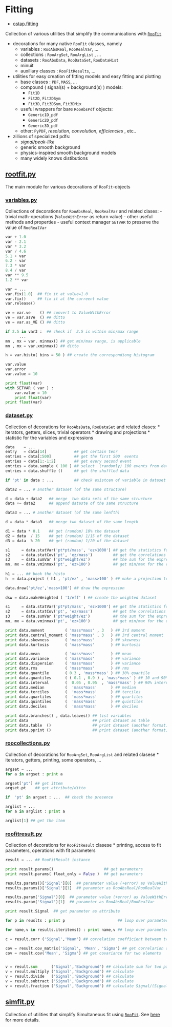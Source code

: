 # Fitting

* [ostap.fitting](README.md)

Collection of various utilities that simplify  the communications with [`RooFit`](https://root.cern.ch/roofit)
 - decorations for many  native `RooFit` classes, namely
   - variables   : `RooAbsReal`, `RooRealVar`, ... 
   - collections : `RooArgSet`, `RooArgList` , ...
   - datasets    : `RooAbsData`, `RooDataSet`, `RooDataHist`
   - minuit 
   - auxillary classes : `RooFitResults`, ... 
 - utilities for easy creation of fitting models and easy fitting and plotting  
   - base classes : `PDF`, `MASS`, ... 
   - compound ( signal(s) + background(s) ) models:
       - `Fit1D`
       - `Fit2D`, `Fit2DSym`
       - `Fit3D`, `Fit3DSym`, `Fit3DMix`
   - useful wrappers for bare `RooAbsPdf` objects: 
       - `Generic1D_pdf` 
       - `Generic2D_pdf` 
       - `Generic3D_pdf` 
   - other: `PyPDF`, *resolution*, *convolution*, *efficiencies* , etc..
- zillions of specialized pdfs:
   - *signal/peak-like*  
   - generic smooth background 
   - physics-inspired smooth background models 
   - many widely knows distibutions 


## [rootfit.py](roofit.py)

The main module for various decorations of `RooFit`-objects 

### [variables.py](variables.py) 
Collections of decorations for `RooAbsReal`, `RooRealVar` and related clases:
      - trivial math-operations  (`ValueWithError` as return value) 
      - other useful methods and properties 
      - useful context manager `SETVAR` to preserve the value of `RooRealVar`
```python
var + 1.0 
var - 2.1 
var * 3.2
var / 4.6
5.1 + var 
6.2 - var 
7.3 * var 
8.4 / var 
var ** 9.5 
1.2 ** var

var = ...
var.fix(1.0)  ## fix it at value=1.0
var.fix()     ## fix it at the curreent value 
var.release()

ve = var.ve    () ## convert to ValueWithError
ve = var.asVe  () ## ditto  
ve = var.as_VE () ## ditto 

if 2.5 in var3 :  ## check if  2.5 is within min/max range 
      ... 
mn , mx = var. minmax() ## get min/max range, is applicable 
mn , mx = var.xminmax() ## ditto

h = var.histo( bins = 50 ) ## create the correspondiong histogram

var.value 
var.error
var.value = 10

print float(var)
with SETVAR ( var ) : 
    var.value = 10 
    print float(var)
print float(var) 
```

### [dataset.py](dataset.py) 
Collection of decorations for `RooAbsData`, `RooDataSet` and related clases:
      * iterators, getters, slices, trivial operators
      * drawing and projections 
      * statistic for the variables and expressions 
 
```python
data    = ...
entry   = data[14]            ## get certain tenr
entries = data[:500]          ## get the first 500  events 
entries = data[1:-1:2]        ## get every second event
entries = data.sample ( 100 ) ## select  (randomly) 100 events from dataset
entries = data.shuffle ()     ## get the shuffled data 

if 'pt' in data : ...         ## check existcen of variable in dataset      

data2 = ... # another dataset (of the same structure) 

d = data + data2   ## merge  two data sets of the same structure  
data += data2      ## append dataste of the same structure 

data3 = ... # another dataset (of the same lenfth) 

d = data * data3   ## merge two dataset of the same length 

d1 = data * 0.1    ## get (random) 10% the dataset 
d2 = data  / 15    ## get (random) 1/15 of the dataset 
d3 = data  % 20    ## get (random) 1/20 of the dataset  

s1     = data.statVar('pt*pt/mass', 'ez>1000') ## get the statistics for the expression
s2     = data.statCov('pt', 'ez/mass')         ## get the correlations 
s3     = data.sumVar ('pt*weight/ez')          ## the sum for the expression
mn, mx = data.vminmax('pt', 'ez>100')          ## get min/max for the expression
 
h1 = ... ## book the histo
h  = data.project ( h1 , 'pt/ez' , 'mass>100' ) ## make a projection to the histogram 

data.draw('pt/ez','mass>100') ## draw the expression  
 
dsw = data.makeWeighted ( '1/eff' ) ## create the weighted dataset   

s1     = data.statVar('pt*pt/mass', 'ez>1000') ## get the statistics for the expression
s2     = data.statCov('pt', 'ez/mass')         ## get the correlations 
s3     = data.sumVar ('pt*weight/ez')          ## the sum for the expression
mn, mx = data.vminmax('pt', 'ez>100')          ## get min/max for the expression

print data.moment         ( 'mass*mass' , 3   ) ## 3rd moment
print data.central_moment ( 'mass*mass' , 3   ) ## 3rd central moment
print data.skewness       ( 'mass*mass'       ) ## skewness 
print data.kurtosis       ( 'mass*mass'       ) ## kurtosis 

print data.mean           ( 'mass*mass'       ) ## mean
print data.variance       ( 'mass*mass'       ) ## variance 
print data.dispersion     ( 'mass*mass'       ) ## variance 
print data.rms            ( 'mass*mass'       ) ## rms 
print data.quantile       ( 0.3 , 'mass*mass' ) ## 30% quantile 
print data.quantiles      ( ( 0.1 , 0.9 ) , 'mass*mass' ) ## 10 and 90% quantiles 
print data.interval       (  0.05 , 0.95  , 'mass*mass' ) ## 90% interval 
print data.median         (  'mass*mass'      ) ## median
print data.terciles       (  'mass*mass'      ) ## terciles 
print data.quartiles      (  'mass*mass'      ) ## quartiles
print data.quintiles      (  'mass*mass'      ) ## quintiles
print data.deciles        (  'mass*mass'      ) ## deciles

print data.branches() , data.leaves() ## list variables 
print data                            ## print dataset as table 
print data.table  ()                  ## print dataset (another format) 
print data.pprint ()                  ## print dataset (another format)
```

### [roocollections.py](roocollections.py) 
Collection of decorations for `RooArgSet`, `RooArgList` and related clasese
    * iterators, getters, printing, some operators, ...
```python
argset = ...
for a in argset : print a 

argset['pt'] ## get ittem 
argset.pt    ## get attribute/ditto  

if  'pt' in argset : ...  ## check the presence 

arglist = ...
for a in arglist : print a 

arglist[1] ## get the item 
```

### [roofitresult.py](roofitresult.py) 
Collection of decorations for `RooFitResult` clasese
    * printing, access to fit parameters, operations with fit parameters
```python
result = ... ## RooFitResult instance 

print result.params()                      ## get parameters 
print result.params( float_only = False )  ## get parameters 

results.params()['Signal'][0]  ## parameter value (+error) as ValueWithError
results.params()['Signal'][1]  ## parameter as RooAbsReal/RooRealVar

results.param('Signal')[0]  ## parameter value (+error) as ValueWithError
results.param('Signal')[1]  ## parameter as RooAbsReal/RooRealVar

print result.Signal  ## get parameter as attribute 

for p in reuslts : print p                       ## loop over parameters 

for name,v in results.iteritems() : print name,v ## loop over parameters

c = result.corr ('Signal','Mean') ## correlation coefficient betweem two parameters 

cov = result.cov_matrix('Signal', 'Mean', 'Sigma') ## get correlarion sub-matrix 
cov = result.cov('Mean', 'Sigma') ## get covariance for two elements 


v = result.sum      ('Signal','Background') ## calculate sum for two parameters 
v = result.multiply ('Signal','Background') ## calculate 
v = result.divide   ('Signal','Background') ## calculate 
v = result.subtract ('Signal','Background') ## calculate 
v = result.fraction ('Signal','Background') ## calculate Signal/(Signal+Background)
```

## [simfit.py](simfit.py)

Collection of utilities that simplify Simultaneous fit using [`RooFit`](https://root.cern.ch/roofit).
See [here](SIMFIT.md) for more details. 